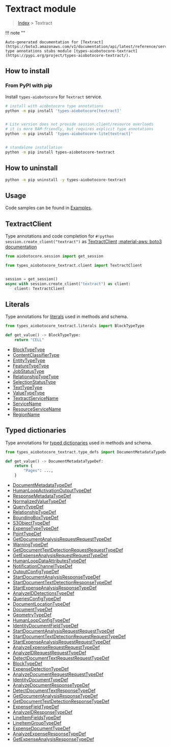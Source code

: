 # Textract module

> [Index](../README.md) > Textract


!!! note ""

    Auto-generated documentation for [Textract](https://boto3.amazonaws.com/v1/documentation/api/latest/reference/services/textract.html#Textract)
    type annotations stubs module [types-aiobotocore-textract](https://pypi.org/project/types-aiobotocore-textract/).

## How to install



### From PyPI with pip

Install `types-aiobotocore` for `Textract` service.

```bash
# install with aiobotocore type annotations
python -m pip install 'types-aiobotocore[textract]'


# Lite version does not provide session.client/resource overloads
# it is more RAM-friendly, but requires explicit type annotations
python -m pip install 'types-aiobotocore-lite[textract]'


# standalone installation
python -m pip install types-aiobotocore-textract
```



## How to uninstall

```bash
python -m pip uninstall -y types-aiobotocore-textract
```

## Usage

Code samples can be found in [Examples](./usage.md).

## TextractClient

Type annotations and code completion for  `#!python session.create_client("textract")` as [TextractClient](./client.md)
[:material-aws: boto3 documentation](https://boto3.amazonaws.com/v1/documentation/api/latest/reference/services/textract.html#Textract.Client)

```python title="Usage example"
from aiobotocore.session import get_session

from types_aiobotocore_textract.client import TextractClient


session = get_session()
async with session.create_client("textract") as client:
    client: TextractClient
```








## Literals

Type annotations for [literals](./literals.md) used in methods and schema.

```python title="Usage example"
from types_aiobotocore_textract.literals import BlockTypeType

def get_value() -> BlockTypeType:
    return "CELL"
```

- [BlockTypeType](./literals.md#blocktypetype)
- [ContentClassifierType](./literals.md#contentclassifiertype)
- [EntityTypeType](./literals.md#entitytypetype)
- [FeatureTypeType](./literals.md#featuretypetype)
- [JobStatusType](./literals.md#jobstatustype)
- [RelationshipTypeType](./literals.md#relationshiptypetype)
- [SelectionStatusType](./literals.md#selectionstatustype)
- [TextTypeType](./literals.md#texttypetype)
- [ValueTypeType](./literals.md#valuetypetype)
- [TextractServiceName](./literals.md#textractservicename)
- [ServiceName](./literals.md#servicename)
- [ResourceServiceName](./literals.md#resourceservicename)
- [RegionName](./literals.md#regionname)




## Typed dictionaries

Type annotations for [typed dictionaries](./type_defs.md) used in methods and schema.

```python title="Usage example"
from types_aiobotocore_textract.type_defs import DocumentMetadataTypeDef

def get_value() -> DocumentMetadataTypeDef:
    return {
        "Pages": ...,
    }
```

- [DocumentMetadataTypeDef](./type_defs.md#documentmetadatatypedef)
- [HumanLoopActivationOutputTypeDef](./type_defs.md#humanloopactivationoutputtypedef)
- [ResponseMetadataTypeDef](./type_defs.md#responsemetadatatypedef)
- [NormalizedValueTypeDef](./type_defs.md#normalizedvaluetypedef)
- [QueryTypeDef](./type_defs.md#querytypedef)
- [RelationshipTypeDef](./type_defs.md#relationshiptypedef)
- [BoundingBoxTypeDef](./type_defs.md#boundingboxtypedef)
- [S3ObjectTypeDef](./type_defs.md#s3objecttypedef)
- [ExpenseTypeTypeDef](./type_defs.md#expensetypetypedef)
- [PointTypeDef](./type_defs.md#pointtypedef)
- [GetDocumentAnalysisRequestRequestTypeDef](./type_defs.md#getdocumentanalysisrequestrequesttypedef)
- [WarningTypeDef](./type_defs.md#warningtypedef)
- [GetDocumentTextDetectionRequestRequestTypeDef](./type_defs.md#getdocumenttextdetectionrequestrequesttypedef)
- [GetExpenseAnalysisRequestRequestTypeDef](./type_defs.md#getexpenseanalysisrequestrequesttypedef)
- [HumanLoopDataAttributesTypeDef](./type_defs.md#humanloopdataattributestypedef)
- [NotificationChannelTypeDef](./type_defs.md#notificationchanneltypedef)
- [OutputConfigTypeDef](./type_defs.md#outputconfigtypedef)
- [StartDocumentAnalysisResponseTypeDef](./type_defs.md#startdocumentanalysisresponsetypedef)
- [StartDocumentTextDetectionResponseTypeDef](./type_defs.md#startdocumenttextdetectionresponsetypedef)
- [StartExpenseAnalysisResponseTypeDef](./type_defs.md#startexpenseanalysisresponsetypedef)
- [AnalyzeIDDetectionsTypeDef](./type_defs.md#analyzeiddetectionstypedef)
- [QueriesConfigTypeDef](./type_defs.md#queriesconfigtypedef)
- [DocumentLocationTypeDef](./type_defs.md#documentlocationtypedef)
- [DocumentTypeDef](./type_defs.md#documenttypedef)
- [GeometryTypeDef](./type_defs.md#geometrytypedef)
- [HumanLoopConfigTypeDef](./type_defs.md#humanloopconfigtypedef)
- [IdentityDocumentFieldTypeDef](./type_defs.md#identitydocumentfieldtypedef)
- [StartDocumentAnalysisRequestRequestTypeDef](./type_defs.md#startdocumentanalysisrequestrequesttypedef)
- [StartDocumentTextDetectionRequestRequestTypeDef](./type_defs.md#startdocumenttextdetectionrequestrequesttypedef)
- [StartExpenseAnalysisRequestRequestTypeDef](./type_defs.md#startexpenseanalysisrequestrequesttypedef)
- [AnalyzeExpenseRequestRequestTypeDef](./type_defs.md#analyzeexpenserequestrequesttypedef)
- [AnalyzeIDRequestRequestTypeDef](./type_defs.md#analyzeidrequestrequesttypedef)
- [DetectDocumentTextRequestRequestTypeDef](./type_defs.md#detectdocumenttextrequestrequesttypedef)
- [BlockTypeDef](./type_defs.md#blocktypedef)
- [ExpenseDetectionTypeDef](./type_defs.md#expensedetectiontypedef)
- [AnalyzeDocumentRequestRequestTypeDef](./type_defs.md#analyzedocumentrequestrequesttypedef)
- [IdentityDocumentTypeDef](./type_defs.md#identitydocumenttypedef)
- [AnalyzeDocumentResponseTypeDef](./type_defs.md#analyzedocumentresponsetypedef)
- [DetectDocumentTextResponseTypeDef](./type_defs.md#detectdocumenttextresponsetypedef)
- [GetDocumentAnalysisResponseTypeDef](./type_defs.md#getdocumentanalysisresponsetypedef)
- [GetDocumentTextDetectionResponseTypeDef](./type_defs.md#getdocumenttextdetectionresponsetypedef)
- [ExpenseFieldTypeDef](./type_defs.md#expensefieldtypedef)
- [AnalyzeIDResponseTypeDef](./type_defs.md#analyzeidresponsetypedef)
- [LineItemFieldsTypeDef](./type_defs.md#lineitemfieldstypedef)
- [LineItemGroupTypeDef](./type_defs.md#lineitemgrouptypedef)
- [ExpenseDocumentTypeDef](./type_defs.md#expensedocumenttypedef)
- [AnalyzeExpenseResponseTypeDef](./type_defs.md#analyzeexpenseresponsetypedef)
- [GetExpenseAnalysisResponseTypeDef](./type_defs.md#getexpenseanalysisresponsetypedef)

